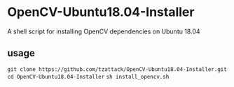 # OpenCV-Ubuntu18.04-Installer
A shell script for installing OpenCV dependencies on Ubuntu 18.04

## usage
`git clone https://github.com/tzattack/OpenCV-Ubuntu18.04-Installer.git`
`cd OpenCV-Ubuntu18.04-Installer`
`sh install_opencv.sh`
